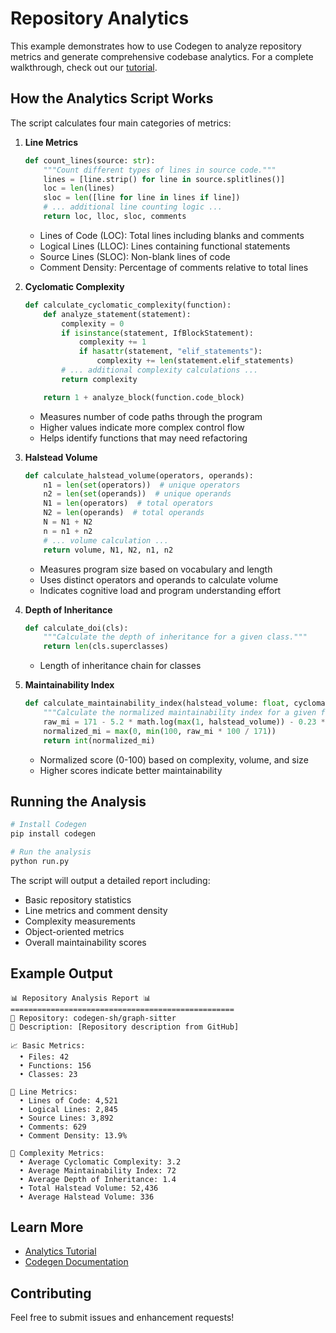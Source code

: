 # Repository Analytics

This example demonstrates how to use Codegen to analyze repository metrics and generate comprehensive codebase analytics. For a complete walkthrough, check out our [tutorial](https://graph-sitter.com/tutorials/codebase-analytics-dashboard).

## How the Analytics Script Works

The script calculates four main categories of metrics:

1. **Line Metrics**

   ```python
   def count_lines(source: str):
       """Count different types of lines in source code."""
       lines = [line.strip() for line in source.splitlines()]
       loc = len(lines)
       sloc = len([line for line in lines if line])
       # ... additional line counting logic ...
       return loc, lloc, sloc, comments
   ```

   - Lines of Code (LOC): Total lines including blanks and comments
   - Logical Lines (LLOC): Lines containing functional statements
   - Source Lines (SLOC): Non-blank lines of code
   - Comment Density: Percentage of comments relative to total lines

1. **Cyclomatic Complexity**

   ```python
   def calculate_cyclomatic_complexity(function):
       def analyze_statement(statement):
           complexity = 0
           if isinstance(statement, IfBlockStatement):
               complexity += 1
               if hasattr(statement, "elif_statements"):
                   complexity += len(statement.elif_statements)
           # ... additional complexity calculations ...
           return complexity

       return 1 + analyze_block(function.code_block)
   ```

   - Measures number of code paths through the program
   - Higher values indicate more complex control flow
   - Helps identify functions that may need refactoring

1. **Halstead Volume**

   ```python
   def calculate_halstead_volume(operators, operands):
       n1 = len(set(operators))  # unique operators
       n2 = len(set(operands))  # unique operands
       N1 = len(operators)  # total operators
       N2 = len(operands)  # total operands
       N = N1 + N2
       n = n1 + n2
       # ... volume calculation ...
       return volume, N1, N2, n1, n2
   ```

   - Measures program size based on vocabulary and length
   - Uses distinct operators and operands to calculate volume
   - Indicates cognitive load and program understanding effort

1. **Depth of Inheritance**

   ```python
   def calculate_doi(cls):
       """Calculate the depth of inheritance for a given class."""
       return len(cls.superclasses)
   ```

   - Length of inheritance chain for classes

1. **Maintainability Index**

   ```python
   def calculate_maintainability_index(halstead_volume: float, cyclomatic_complexity: float, loc: int) -> int:
       """Calculate the normalized maintainability index for a given function."""
       raw_mi = 171 - 5.2 * math.log(max(1, halstead_volume)) - 0.23 * cyclomatic_complexity - 16.2 * math.log(max(1, loc))
       normalized_mi = max(0, min(100, raw_mi * 100 / 171))
       return int(normalized_mi)
   ```

   - Normalized score (0-100) based on complexity, volume, and size
   - Higher scores indicate better maintainability

## Running the Analysis

```bash
# Install Codegen
pip install codegen

# Run the analysis
python run.py
```

The script will output a detailed report including:

- Basic repository statistics
- Line metrics and comment density
- Complexity measurements
- Object-oriented metrics
- Overall maintainability scores

## Example Output

```
📊 Repository Analysis Report 📊
==================================================
📁 Repository: codegen-sh/graph-sitter
📝 Description: [Repository description from GitHub]

📈 Basic Metrics:
  • Files: 42
  • Functions: 156
  • Classes: 23

📏 Line Metrics:
  • Lines of Code: 4,521
  • Logical Lines: 2,845
  • Source Lines: 3,892
  • Comments: 629
  • Comment Density: 13.9%

🔄 Complexity Metrics:
  • Average Cyclomatic Complexity: 3.2
  • Average Maintainability Index: 72
  • Average Depth of Inheritance: 1.4
  • Total Halstead Volume: 52,436
  • Average Halstead Volume: 336
```

## Learn More

- [Analytics Tutorial](https://graph-sitter.com/tutorials/codebase-analytics-dashboard)
- [Codegen Documentation](https://graph-sitter.com)

## Contributing

Feel free to submit issues and enhancement requests!
